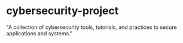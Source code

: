 # cybersecurity-project
"A collection of cybersecurity tools, tutorials, and practices to secure applications and systems."
